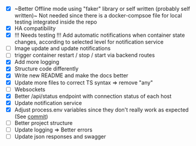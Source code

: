 - [x] ~Better Offline mode using "faker" library or self written (probably self written)~ Not needed since there is a docker-compsoe file for local testing integrated inside the repo
- [x] HA compatibility
- [x] !!! Needs testing !!! Add automatic notifications when container state changes, according to selected level for notification service
- [ ] Image update and update notifications
- [ ] trigger container restart / stop / start via backend routes
- [x] Add more logging
- [x] Structure code differently
- [x] Write new README and make the docs better
- [x] Update more files to correct TS syntax => remove "any"
- [ ] Websockets
- [x] Better /api/status endpoint with connection status of each host
- [x] Update notification service
- [x] Adjust process.env variables since they don't really work as expected (See [commit](https://github.com/Its4Nik/dockstatapi/pull/21/commits/a03b58c7a17e269f46216df5492e18d008774961))
- [ ] Better project structure
- [ ] Update logging => Better errors
- [ ] Update json responses and swagger

